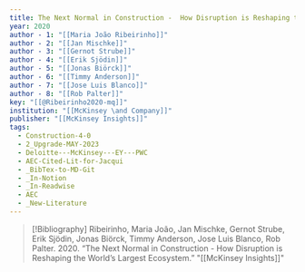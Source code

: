 ```yaml
---
title: The Next Normal in Construction -  How Disruption is Reshaping the World’s Largest Ecosystem
year: 2020
author - 1: "[[Maria João Ribeirinho]]"
author - 2: "[[Jan Mischke]]"
author - 3: "[[Gernot Strube]]"
author - 4: "[[Erik Sjödin]]"
author - 5: "[[Jonas Biörck]]"
author - 6: "[[Timmy Anderson]]"
author - 7: "[[Jose Luis Blanco]]"
author - 8: "[[Rob Palter]]"
key: "[[@Ribeirinho2020-mq]]"
institution: "[[McKinsey \and Company]]"
publisher: "[[McKinsey Insights]]"
tags:
  - Construction-4-0
  - 2_Upgrade-MAY-2023
  - Deloitte---McKinsey---EY---PWC
  - AEC-Cited-Lit-for-Jacqui
  - _BibTex-to-MD-Git
  - _In-Notion
  - _In-Readwise
  - AEC
  - _New-Literature
---
```


> [!Bibliography]
> Ribeirinho, Maria João, Jan Mischke, Gernot Strube, Erik Sjödin, Jonas Biörck, Timmy Anderson, Jose Luis Blanco, Rob Palter. 2020. “The Next Normal in Construction -  How Disruption is Reshaping the World’s Largest Ecosystem.” "[[McKinsey Insights]]"